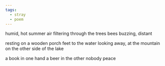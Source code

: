 ```yaml
---
tags:
  - stray
  - poem
---
```

humid, hot summer air
filtering through the trees
bees buzzing, distant

resting on a wooden porch
feet to the water 
looking away, at the mountain
on the other side of the lake

a book in one hand
a beer in the other
nobody
peace